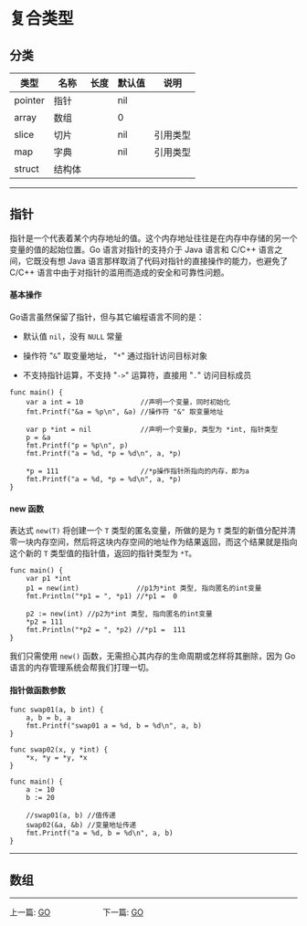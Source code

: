 # 复合类型

## 分类

 | 类型 | 名称 | 长度 | 默认值 | 说明 |
 | ---- | ---- | ---- | ---- | ---- |
 | pointer	| 指针		| | nil	| |
 | array	  | 数组		| | 0	  | |
 | slice	  | 切片 		| | nil	| 引⽤类型 |
 | map	    | 字典		| | nil	| 引⽤类型 |
 | struct	  | 结构体	 | | | &ensp; |

---

 ## 指针

 指针是一个代表着某个内存地址的值。这个内存地址往往是在内存中存储的另一个变量的值的起始位置。Go 语言对指针的支持介于 Java 语言和 C/C++ 语言之间，它既没有想 Java 语言那样取消了代码对指针的直接操作的能力，也避免了 C/C++ 语言中由于对指针的滥用而造成的安全和可靠性问题。


 #### 基本操作

Go语言虽然保留了指针，但与其它编程语言不同的是：

- 默认值 `nil`，没有 `NULL` 常量

- 操作符 "`&`" 取变量地址， "`*`" 通过指针访问目标对象

- 不支持指针运算，不支持 "`->`" 运算符，直接⽤ "`.`" 访问目标成员

```
func main() {
    var a int = 10              //声明一个变量，同时初始化
    fmt.Printf("&a = %p\n", &a) //操作符 "&" 取变量地址

    var p *int = nil            //声明一个变量p, 类型为 *int, 指针类型
    p = &a
    fmt.Printf("p = %p\n", p)
    fmt.Printf("a = %d, *p = %d\n", a, *p)

    *p = 111                    //*p操作指针所指向的内存，即为a
    fmt.Printf("a = %d, *p = %d\n", a, *p)
}
```


#### new 函数

表达式 `new(T)` 将创建一个 `T` 类型的匿名变量，所做的是为 `T` 类型的新值分配并清零一块内存空间，然后将这块内存空间的地址作为结果返回，而这个结果就是指向这个新的 `T` 类型值的指针值，返回的指针类型为 `*T`。

```
func main() {
    var p1 *int
    p1 = new(int)              //p1为*int 类型, 指向匿名的int变量
    fmt.Println("*p1 = ", *p1) //*p1 =  0

    p2 := new(int) //p2为*int 类型, 指向匿名的int变量
    *p2 = 111
    fmt.Println("*p2 = ", *p2) //*p1 =  111
}
```

我们只需使用 `new()` 函数，无需担心其内存的生命周期或怎样将其删除，因为 Go 语言的内存管理系统会帮我们打理一切。


#### 指针做函数参数

```
func swap01(a, b int) {
    a, b = b, a
    fmt.Printf("swap01 a = %d, b = %d\n", a, b)
}

func swap02(x, y *int) {
    *x, *y = *y, *x
}

func main() {
    a := 10
    b := 20

    //swap01(a, b) //值传递
    swap02(&a, &b) //变量地址传递
    fmt.Printf("a = %d, b = %d\n", a, b)
}
```

---

## 数组




















































---


上一篇: [GO]()   &emsp;&emsp;&emsp;&emsp;&emsp;&emsp; 下一篇: [GO]()
